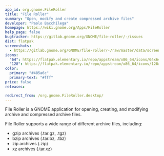```yaml
---
app_id: org.gnome.FileRoller
title: "File Roller"
summary: "Open, modify and create compressed archive files"
developer: "Paolo Bacchilega"
homepage: https://wiki.gnome.org/Apps/FileRoller
help_page: false
bugtracker: https://gitlab.gnome.org/GNOME/file-roller/-/issues
dist: flatpak
screenshots:
  - https://gitlab.gnome.org/GNOME/file-roller/-/raw/master/data/screenshot-2024-05-08-08-09-13.png
icons:
  "64": https://flatpak.elementary.io/repo/appstream/x86_64/icons/64x64/org.gnome.FileRoller.png
  "128": https://flatpak.elementary.io/repo/appstream/x86_64/icons/128x128/org.gnome.FileRoller.png
color:
  primary: "#485a6c"
  primary-text: "#fff"
price: false
releases:

redirect_from: /org.gnome.FileRoller.desktop/
---
```


<p>
      File Roller is a GNOME application for opening, creating, and
      modifying archive and compressed archive files.
    </p>
<p>
      File Roller supports a wide range of different archive files, including:
    </p>
<ul>
<li>gzip archives (.tar.gz, .tgz)</li>
<li>bzip archives (.tar.bz, .tbz)</li>
<li>zip archives (.zip)</li>
<li>xz archives (.tar.xz)</li>
</ul>